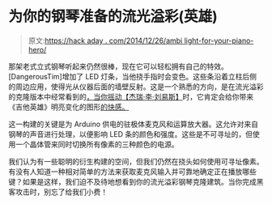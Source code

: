 # 为你的钢琴准备的流光溢彩(英雄)

> 原文:[https://hack aday . com/2014/12/26/ambi light-for-your-piano-hero/](https://hackaday.com/2014/12/26/ambilight-for-your-piano-hero/)

那架老式立式钢琴听起来仍然很棒，现在它可以轻松拥有自己的特效。[DangerousTim]增加了 LED 灯条，当他挠手指时会变色。这些条沿着立柱后侧的周边应用，使得光从仪器后面的墙壁反射。这是一个熟悉的方向，是在流光溢彩的克隆版本中经常看到的[，当你摇动【杰瑞·李·刘易斯】](http://hackaday.com/2014/05/18/a-raspi-ambilight-with-hdmi-input/)时，它肯定会给你带来《吉他英雄》明亮变化的图形[的快感。](https://www.youtube.com/watch?v=ZD8YPY8RBQc)

这一构建的关键是为 Arduino 供电的驻极体麦克风和运算放大器。这允许对来自钢琴的声音进行处理，以便影响 LED 条的颜色和强度。这些是不可寻址的，但使用一个晶体管来同时切换所有像素的三种颜色的电源。

我们认为有一些聪明的衍生构建的空间，但我们仍然在挠头如何使用可寻址像素。有没有人知道一种相对简单的方法来获取麦克风输入并可靠地确定正在播放哪些键？如果是这样，我们迫不及待地想看到你的流光溢彩钢琴克隆建筑。当你完成黑客攻击时，别忘了给我们小费！